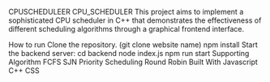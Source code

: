 CPUSCHEDULEER
CPU_SCHEDULER This project aims to implement a sophisticated CPU scheduler in C++ that demonstrates the effectiveness of different scheduling algorithms through a graphical frontend interface.

How to run
Clone the repository. (git clone website name)
npm install
Start the backend server:
cd backend
node index.js
npm run start
Supporting Algorithm
FCFS
SJN
Priority Scheduling
Round Robin
Built With
Javascript
C++
CSS
